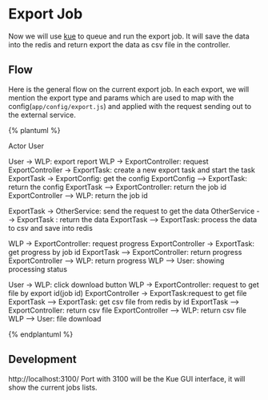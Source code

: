 # Export Job

Now we will use [kue](https://github.com/Automattic/kue) to queue and run the export job. It will save the data into the redis and return export the data as csv file in the controller.

## Flow
Here is the general flow on the current export job.
In each export, we will mention the export type and params which are used to map with the config(`app/config/export.js`) and applied with the request sending out to the external service.

{% plantuml %}

Actor User

User -> WLP: export report
WLP -> ExportController: request
ExportController -> ExportTask: create a new export task and start the task
ExportTask -> ExportConfig: get the config
ExportConfig --> ExportTask: return the config
ExportTask --> ExportController: return the job id
ExportController --> WLP: return the job id

ExportTask -> OtherService: send the request to get the data
OtherService --> ExportTask : return the data
ExportTask --> ExportTask: process the data to csv and save into redis

WLP -> ExportController: request progress
ExportController -> ExportTask: get progress by job id
ExportTask --> ExportController: return progress
ExportController --> WLP: return progress
WLP --> User: showing processing status


User -> WLP: click download button
WLP -> ExportController: request to get file by export id(job id)
ExportController -> ExportTask:request to get file
ExportTask --> ExportTask: get csv file from redis by id
ExportTask --> ExportController: return csv file
ExportController --> WLP: return csv file
WLP --> User: file download

{% endplantuml %}

## Development

http://localhost:3100/
Port with 3100 will be the Kue GUI interface, it will show the current jobs lists.
